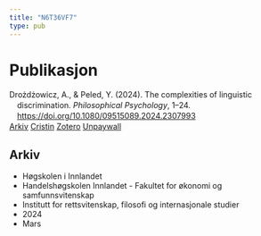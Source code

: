```yaml
---
title: "N6T36VF7"
type: pub
---
```

<h1>Publikasjon</h1>
<article id="csl-bib-container-N6T36VF7" class="csl-bib-container">
  <div class="csl-bib-body" style="line-height: 1.35; padding-left: 1em; text-indent:-1em;">
  <div class="csl-entry">Dro&#x17C;d&#x17C;owicz, A., &amp; Peled, Y. (2024). The complexities of linguistic discrimination. <i>Philosophical Psychology</i>, 1&#x2013;24. <a href="https://doi.org/10.1080/09515089.2024.2307993">https://doi.org/10.1080/09515089.2024.2307993</a></div>
</div>
  <div class="csl-bib-buttons">
    <a href="#taxonomy-article-N6T36VF7" class="csl-bib-button">Arkiv</a>
    <a href="https://app.cristin.no/results/show.jsf?id=2253911" alt="Cristin URL" class="csl-bib-button">Cristin</a>
    <a href="http://zotero.org/groups/5402882/items/N6T36VF7" alt="Zotero URL" class="csl-bib-button">Zotero</a>
    <a href="https://www.tandfonline.com/doi/pdf/10.1080/09515089.2024.2307993?needAccess=true" class="csl-bib-button">Unpaywall</a>
  </div>
  <div id="csl-bib-meta-container-N6T36VF7"></div>
</article>
<div id="csl-bib-meta-N6T36VF7" class="csl-bib-meta">
  <article id="taxonomy-article-N6T36VF7" class="taxonomy-article">
    <h1>Arkiv</h1>
    <ul>
      <li>Høgskolen i Innlandet</li>
      <li>Handelshøgskolen Innlandet - Fakultet for økonomi og samfunnsvitenskap</li>
      <li>Institutt for rettsvitenskap, filosofi og internasjonale studier</li>
      <li>2024</li>
      <li>Mars</li>
    </ul>
  </article>
</div>
